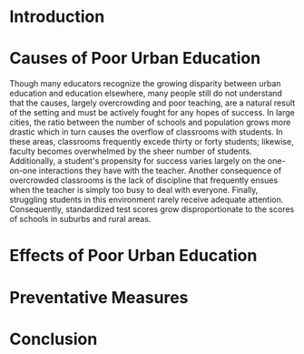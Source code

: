 # Introduction
# Causes of Poor Urban Education
Though many educators recognize the growing disparity between urban education and education elsewhere, many people still do not understand that the causes, largely overcrowding and poor teaching, are a natural result of the setting and must be actively fought for any hopes of success. 
In large cities, the ratio between the number of schools and population grows more drastic which in turn causes the overflow of classrooms with students. In these areas, classrooms frequently excede thirty or forty students; likewise, faculty becomes overwhelmed by the sheer number of students. Additionally, a student's propensity for success varies largely on the one-on-one interactions they have with the teacher. Another consequence of overcrowded classrooms is the lack of discipline that frequently ensues when the teacher is simply too busy to deal with everyone. Finally, struggling students in this environment rarely receive adequate attention. Consequently, standardized test scores grow disproportionate to the scores of schools in suburbs and rural areas.

# Effects of Poor Urban Education 
# Preventative Measures
# Conclusion
